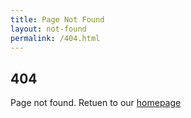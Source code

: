 ```yaml
---
title: Page Not Found
layout: not-found
permalink: /404.html
---
```


## 404

<p class="lead">Page not found. Retuen to our <a href="/">homepage</a></p>